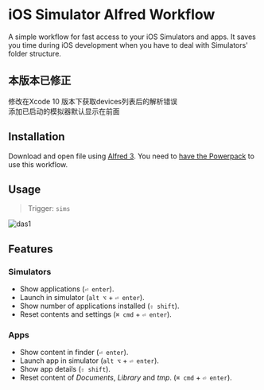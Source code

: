 # iOS Simulator Alfred Workflow

A simple workflow for fast access to your iOS Simulators and apps. It saves you time during iOS development when you have to deal with Simulators' folder structure.
## 本版本已修正
  修改在Xcode 10 版本下获取devices列表后的解析错误  
  添加已启动的模拟器默认显示在前面

## Installation

Download and open file using [Alfred 3][2]. You need to [have the Powerpack][3] to use this workflow.

## Usage

> Trigger: `sims`

![das1][1]

## Features

### Simulators

* Show applications (`⏎ enter`).
* Launch in simulator (`alt ⌥` + `⏎ enter`).
* Show number of applications installed (`⇧ shift`).
* Reset contents and settings (`⌘ cmd` + `⏎ enter`).

### Apps

* Show content in finder (`⏎ enter`).
* Launch app in simulator (`alt ⌥` + `⏎ enter`).
* Show app details (`⇧ shift`).
* Reset content of *Documents*, *Library* and *tmp*. (`⌘ cmd` + `⏎ enter`). 


[1]:media/ios-simulator.gif
[2]:http://www.alfredapp.com
[3]:http://www.alfredapp.com/powerpack/buy/
